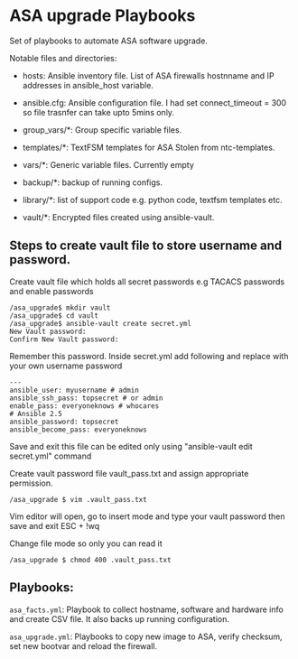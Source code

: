 ASA upgrade Playbooks
=====================

Set of playbooks to automate ASA software upgrade.


Notable files and directories:

* hosts: Ansible inventory file. List of ASA firewalls hostnname and IP addresses in ansible_host variable. 

* ansible.cfg: Ansible configuration file. I had set connect_timeout = 300 so file trasnfer can take upto 5mins only. 

* group_vars/*: Group specific variable files.

* templates/*: TextFSM templates for ASA Stolen from ntc-templates. 

* vars/*: Generic variable files. Currently empty

* backup/*: backup of running configs.

* library/*: list of support code e.g. python code, textfsm templates etc.

* vault/*: Encrypted files created using ansible-vault. 

## Steps to create vault file to store username and password.

Create vault file which holds all secret passwords e.g TACACS passwords and enable passwords

	/asa_upgrade$ mkdir vault
	/asa_upgrade$ cd vault
	/asa_upgrade$ ansible-vault create secret.yml
	New Vault password:
	Confirm New Vault password:

Remember this password. Inside secret.yml add following and replace with your own username password

	---
	ansible_user: myusername # admin
	ansible_ssh_pass: topsecret # or admin
	enable_pass: everyoneknows # whocares
	# Ansible 2.5
	ansible_password: topsecret
	ansible_become_pass: everyoneknows

Save and exit this file can be edited only using "ansible-vault edit secret.yml" command

Create vault password file vault_pass.txt and assign appropriate permission. 

	/asa_upgrade $ vim .vault_pass.txt

Vim editor will open, go to insert mode and type your vault password then save and exit ESC + !wq

Change file mode so only you can read it

	/asa_upgrade $ chmod 400 .vault_pass.txt

## Playbooks:

```asa_facts.yml```: Playbook to collect hostname, software and hardware info and create CSV file. It also backs up running configuration. 

```asa_upgrade.yml```: Playbooks to copy new image to ASA, verify checksum, set new bootvar and reload the firewall. 




